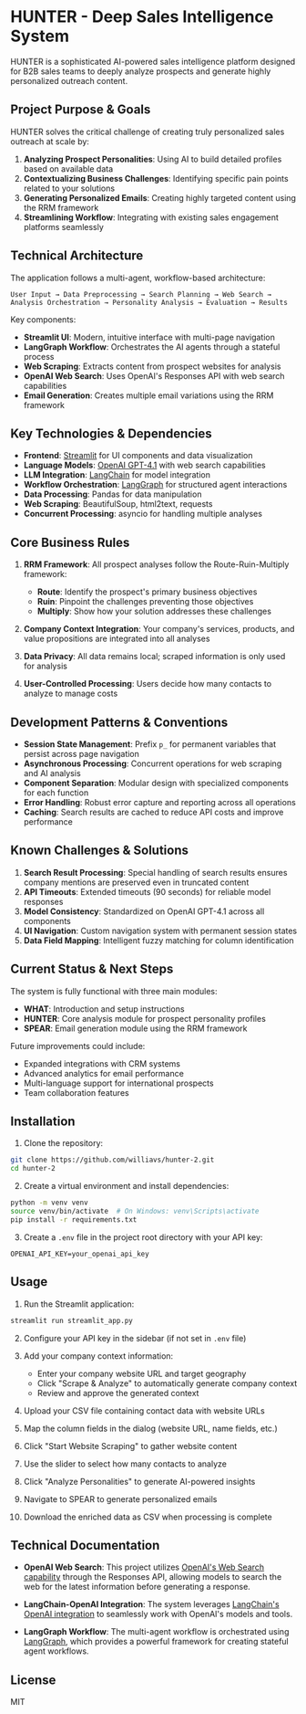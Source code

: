 # HUNTER - Deep Sales Intelligence System

HUNTER is a sophisticated AI-powered sales intelligence platform designed for B2B sales teams to deeply analyze prospects and generate highly personalized outreach content.

## Project Purpose & Goals

HUNTER solves the critical challenge of creating truly personalized sales outreach at scale by:

1. **Analyzing Prospect Personalities**: Using AI to build detailed profiles based on available data
2. **Contextualizing Business Challenges**: Identifying specific pain points related to your solutions
3. **Generating Personalized Emails**: Creating highly targeted content using the RRM framework
4. **Streamlining Workflow**: Integrating with existing sales engagement platforms seamlessly

## Technical Architecture

The application follows a multi-agent, workflow-based architecture:

```
User Input → Data Preprocessing → Search Planning → Web Search → 
Analysis Orchestration → Personality Analysis → Evaluation → Results
```

Key components:
- **Streamlit UI**: Modern, intuitive interface with multi-page navigation
- **LangGraph Workflow**: Orchestrates the AI agents through a stateful process
- **Web Scraping**: Extracts content from prospect websites for analysis
- **OpenAI Web Search**: Uses OpenAI's Responses API with web search capabilities
- **Email Generation**: Creates multiple email variations using the RRM framework

## Key Technologies & Dependencies

- **Frontend**: [Streamlit](https://streamlit.io/) for UI components and data visualization
- **Language Models**: [OpenAI GPT-4.1](https://platform.openai.com/docs/models/gpt-4-and-gpt-4-turbo) with web search capabilities
- **LLM Integration**: [LangChain](https://python.langchain.com/docs/integrations/llms/openai) for model integration
- **Workflow Orchestration**: [LangGraph](https://python.langchain.com/docs/langgraph) for structured agent interactions
- **Data Processing**: Pandas for data manipulation
- **Web Scraping**: BeautifulSoup, html2text, requests
- **Concurrent Processing**: asyncio for handling multiple analyses

## Core Business Rules

1. **RRM Framework**: All prospect analyses follow the Route-Ruin-Multiply framework:
   - **Route**: Identify the prospect's primary business objectives
   - **Ruin**: Pinpoint the challenges preventing those objectives
   - **Multiply**: Show how your solution addresses these challenges

2. **Company Context Integration**: Your company's services, products, and value propositions are integrated into all analyses

3. **Data Privacy**: All data remains local; scraped information is only used for analysis

4. **User-Controlled Processing**: Users decide how many contacts to analyze to manage costs

## Development Patterns & Conventions

- **Session State Management**: Prefix `p_` for permanent variables that persist across page navigation
- **Asynchronous Processing**: Concurrent operations for web scraping and AI analysis
- **Component Separation**: Modular design with specialized components for each function
- **Error Handling**: Robust error capture and reporting across all operations
- **Caching**: Search results are cached to reduce API costs and improve performance

## Known Challenges & Solutions

1. **Search Result Processing**: Special handling of search results ensures company mentions are preserved even in truncated content
2. **API Timeouts**: Extended timeouts (90 seconds) for reliable model responses
3. **Model Consistency**: Standardized on OpenAI GPT-4.1 across all components
4. **UI Navigation**: Custom navigation system with permanent session states
5. **Data Field Mapping**: Intelligent fuzzy matching for column identification

## Current Status & Next Steps

The system is fully functional with three main modules:
- **WHAT**: Introduction and setup instructions
- **HUNTER**: Core analysis module for prospect personality profiles
- **SPEAR**: Email generation module using the RRM framework

Future improvements could include:
- Expanded integrations with CRM systems
- Advanced analytics for email performance
- Multi-language support for international prospects
- Team collaboration features

## Installation

1. Clone the repository:
```bash
git clone https://github.com/williavs/hunter-2.git
cd hunter-2
```

2. Create a virtual environment and install dependencies:
```bash
python -m venv venv
source venv/bin/activate  # On Windows: venv\Scripts\activate
pip install -r requirements.txt
```

3. Create a `.env` file in the project root directory with your API key:
```
OPENAI_API_KEY=your_openai_api_key
```

## Usage

1. Run the Streamlit application:
```bash
streamlit run streamlit_app.py
```

2. Configure your API key in the sidebar (if not set in `.env` file)

3. Add your company context information:
   - Enter your company website URL and target geography
   - Click "Scrape & Analyze" to automatically generate company context
   - Review and approve the generated context

4. Upload your CSV file containing contact data with website URLs

5. Map the column fields in the dialog (website URL, name fields, etc.)

6. Click "Start Website Scraping" to gather website content

7. Use the slider to select how many contacts to analyze

8. Click "Analyze Personalities" to generate AI-powered insights

9. Navigate to SPEAR to generate personalized emails

10. Download the enriched data as CSV when processing is complete

## Technical Documentation

- **OpenAI Web Search**: This project utilizes [OpenAI's Web Search capability](https://platform.openai.com/docs/api-reference/responses/web-search) through the Responses API, allowing models to search the web for the latest information before generating a response.

- **LangChain-OpenAI Integration**: The system leverages [LangChain's OpenAI integration](https://python.langchain.com/docs/integrations/llms/openai) to seamlessly work with OpenAI's models and tools.

- **LangGraph Workflow**: The multi-agent workflow is orchestrated using [LangGraph](https://python.langchain.com/docs/langgraph), which provides a powerful framework for creating stateful agent workflows.

## License

MIT 